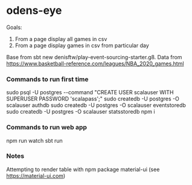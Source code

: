 # odens-eye

Goals:
1) From a page display all games in csv
2) From a page display games in csv from particular day

Base from sbt new denisftw/play-event-sourcing-starter.g8.
Data from https://www.basketball-reference.com/leagues/NBA_2020_games.html

### Commands to run first time
sudo psql -U postgres --command "CREATE USER scalauser WITH SUPERUSER PASSWORD 'scalapass';"
sudo createdb -U postgres -O scalauser authdb
sudo createdb -U postgres -O scalauser eventstoredb
sudo createdb -U postgres -O scalauser statsstoredb
npm i


### Commands to run web app
npm run watch
sbt run


### Notes
Attempting to render table with npm package material-ui (see https://material-ui.com)


